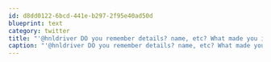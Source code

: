 ```yaml
---
id: d8dd0122-6bcd-441e-b297-2f95e40ad50d
blueprint: text
category: twitter
title: "'@hnldriver DO you remember details? name, etc? What made you install it originally? was it a game or sms app?"
caption: "'@hnldriver DO you remember details? name, etc? What made you install it originally? was it a game or sms app?"
---
```

